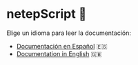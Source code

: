 <a name="inicio"></a>
# **netepScript** 🚀

Elige un idioma para leer la documentación:

- [Documentación en Español](docs/README.es.md) 🇪🇸
- [Documentation in English](docs/README.en.md) 🇬🇧
